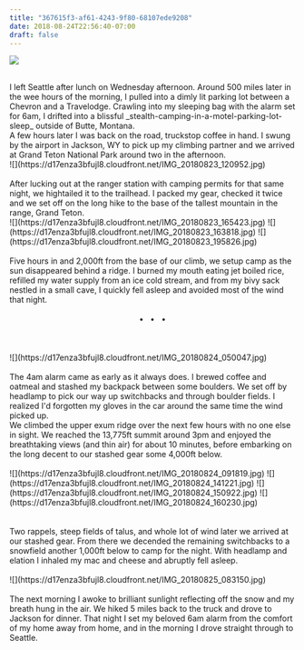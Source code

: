 ```yaml
---
title: "367615f3-af61-4243-9f80-68107ede9208"
date: 2018-08-24T22:56:40-07:00
draft: false
---
```


![](https://d17enza3bfujl8.cloudfront.net/IMG_20180824_121941.jpg)

<br>
I left Seattle after lunch on Wednesday afternoon. Around 500 miles
later in the wee hours of the morning, I pulled into a dimly lit parking lot between a 
Chevron and a Travelodge. Crawling into my sleeping bag with the alarm set for 6am, 
I drifted into a blissful _stealth-camping-in-a-motel-parking-lot-sleep_ outside of Butte, Montana.

<br>
A few hours later I was back on the road, truckstop coffee in hand.
I swung by the airport in Jackson, WY to pick up my climbing partner and we arrived at Grand Teton
National Park around two in the afternoon.

<br>
![](https://d17enza3bfujl8.cloudfront.net/IMG_20180823_120952.jpg)
<br>

<br>
After lucking out at the ranger station with camping permits for that same night, we
hightailed it to the trailhead. I packed my gear, checked it twice and we set off on the 
long hike to the base of the tallest mountain in the range, Grand Teton. 

<br>
![](https://d17enza3bfujl8.cloudfront.net/IMG_20180823_165423.jpg)
![](https://d17enza3bfujl8.cloudfront.net/IMG_20180823_163818.jpg)
![](https://d17enza3bfujl8.cloudfront.net/IMG_20180823_195826.jpg)
<br>

<br>
Five hours in and 2,000ft from the base of our climb, we setup camp as the sun disappeared behind a ridge.
I burned my mouth eating jet boiled rice, refilled my water supply from an ice cold stream, and
from my bivy sack nestled in a small cave, I quickly fell asleep and avoided most of the wind that night.

<br>
<br>
<center>&bull; &nbsp; &bull; &nbsp; &bull; </center>
<br>
<br>


<br>
![](https://d17enza3bfujl8.cloudfront.net/IMG_20180824_050047.jpg)
<br>

<br>
The 4am alarm came as early as it always does. 
I brewed coffee and oatmeal and stashed my backpack between some boulders.
We set off by headlamp to pick our way up switchbacks and through boulder fields.
I realized I'd forgotten my gloves in the car around the same time the wind picked up.

<br>
We climbed the upper exum ridge over the next few hours with no one else in sight.
We reached the 13,775ft summit around 3pm and enjoyed the breathtaking views (and thin air) for 
about 10 minutes, before embarking on the long decent to our stashed gear some 4,000ft below.

<br>
<br>
![](https://d17enza3bfujl8.cloudfront.net/IMG_20180824_091819.jpg)
![](https://d17enza3bfujl8.cloudfront.net/IMG_20180824_141221.jpg)
![](https://d17enza3bfujl8.cloudfront.net/IMG_20180824_150922.jpg)
![](https://d17enza3bfujl8.cloudfront.net/IMG_20180824_160230.jpg)
<br>
<br>


<br>
Two rappels, steep fields of talus, and whole lot of wind later we arrived at our stashed gear.
From there we decended the remaining switchbacks to a snowfield another 1,000ft below to camp for the night.
With headlamp and elation I inhaled my mac and cheese and abruptly fell asleep.

<br>
<br>
![](https://d17enza3bfujl8.cloudfront.net/IMG_20180825_083150.jpg)
<br>


<br>
The next morning I awoke to brilliant sunlight reflecting off the snow and my breath hung in the air.
We hiked 5 miles back to the truck and drove to Jackson for dinner. 
That night I set my beloved 6am alarm from the comfort of my home away from home, and in the morning
I drove straight through to Seattle.

